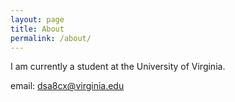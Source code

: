 ```yaml
---
layout: page
title: About
permalink: /about/
---
```


I am currently a student at the University of Virginia. 

email: dsa8cx@virginia.edu

